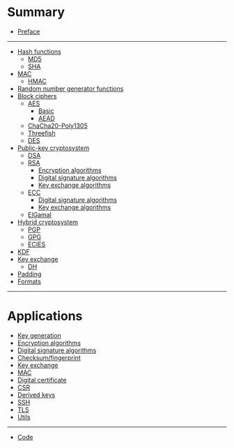 # Summary

- [Preface](./preface.md)

---

- [Hash functions](./hash_functions.md)
    - [MD5](./md5.md)
    - [SHA](./sha.md)
- [MAC](./keyed_hash_functions.md)
    - [HMAC](./hmac.md)
- [Random number generator functions]()
- [Block ciphers](./ciphers.md)
    - [AES](./aes.md)
        - [Basic]()
        - [AEAD]()
    - [ChaCha20-Poly1305]()
    - [Threefish]()
    - [DES]()
- [Public-key cryptosystem](./public_key_cryptosystem.md)
    - [DSA](./dsa.md)
    - [RSA](./rsa.md)
        - [Encryption algorithms](./rsa_encryption_schemes.md)
        - [Digital signature algorithms](./rsa_digital_signature_schemes.md)
        - [Key exchange algorithms](./rsa_key_exchange.md)
    - [ECC](./ecc.md)
        - [Digital signature algorithms](./ecc_digital_signature_schemes.md)
        - [Key exchange algorithms](./ecc_key_exchange.md)
    - [ElGamal]()
- [Hybrid cryptosystem]()
    - [PGP]()
    - [GPG]()
    - [ECIES]()
- [KDF](./kdf.md)
- [Key exchange](./key_exchange.md)
    - [DH](./diffie_hellman.md)
- [Padding](./padding.md)
- [Formats](./formats.md)

---

# Applications

- [Key generation](./keys.md)
- [Encryption algorithms](./ciphertext.md)
- [Digital signature algorithms](./digital_signature.md)
- [Checksum/fingerprint](./checksum.md)
- [Key exchange]()
- [MAC]()
- [Digital certificate](./digital_certificate.md)
- [CSR](./csr.md)
- [Derived keys]()
- [SSH](./ssh.md)
- [TLS]()
- [Utils](./utils.md)

---

- [Code](./code.md)
